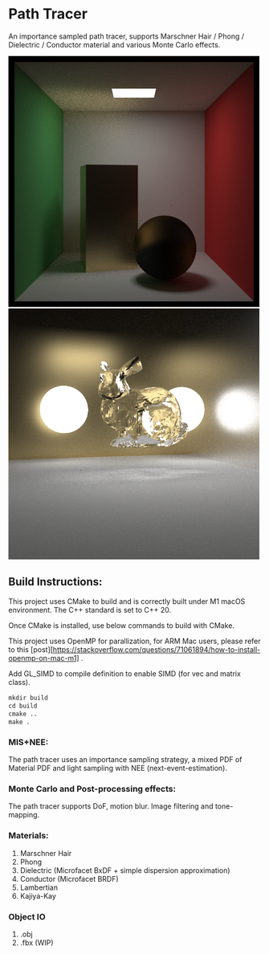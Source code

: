 # Path Tracer
An importance sampled path tracer, supports Marschner Hair / Phong / Dielectric / Conductor material and various Monte Carlo effects.

![image](images/sample.png)
![image](images/bunny.png)
## Build Instructions:
This project uses CMake to build and is correctly built under M1 macOS environment. The C++ standard is set to C++ 20.

Once CMake is installed, use below commands to build with CMake.

This project uses OpenMP for parallization, for ARM Mac users, please refer to this [post][https://stackoverflow.com/questions/71061894/how-to-install-openmp-on-mac-m1] .

Add GL_SIMD to compile definition to enable SIMD (for vec and matrix class).
```
mkdir build
cd build
cmake ..
make .
```

### MIS+NEE:

The path tracer uses an importance sampling strategy, a mixed PDF of Material PDF and light sampling with NEE (next-event-estimation).

### Monte Carlo and Post-processing effects:

The path tracer supports DoF, motion blur. Image filtering and tone-mapping.

### Materials:
1. Marschner Hair
2. Phong
3. Dielectric (Microfacet BxDF + simple dispersion approximation)
4. Conductor (Microfacet BRDF)
5. Lambertian
6. Kajiya-Kay

### Object IO
1. .obj
2. .fbx (WIP)


